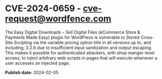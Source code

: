 # CVE-2024-0659 - cve-request@wordfence.com

The Easy Digital Downloads – Sell Digital Files (eCommerce Store & Payments Made Easy) plugin for WordPress is vulnerable to Stored Cross-Site Scripting via the variable pricing option title in all versions up to, and including, 3.2.6 due to insufficient input sanitization and output escaping. This makes it possible for authenticated attackers, with shop manger-level access, to inject arbitrary web scripts in pages that will execute whenever a user accesses an injected page.

**Publish date:** 2024-02-05
